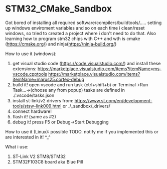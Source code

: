 # STM32_CMake_Sandbox
Got bored of installing all required software/compilers/buildtools/..... setting up windows enviroment variables and so on each time i clean/reset windows, so tried to created a project where i don't need to do that. 
Also learning how to program stm32 chips with C++ and wth is cmake (https://cmake.org/) and ninja(https://ninja-build.org/)

How to use it (windows): 
  1) get visual studio code (https://code.visualstudio.com/) and install these extensions:
        https://marketplace.visualstudio.com/items?itemName=ms-vscode.cpptools
        https://marketplace.visualstudio.com/items?itemName=marus25.cortex-debug
  2) build it! open vscode and run task (ctrl+shift+b) or Terminal->Run Task...->(choose any from popup)
      tasks are defined in ./.vscode/tasks.json
  3) install st-link/v2 drivers from:
        https://www.st.com/en/development-tools/stsw-link009.html or
        ./_sandbox/_drivers/
  4) connect hardware!
  5) flash it! (same as #2)
  6) debug it! press F5 or Debug->Start Debugging
  
How to use it (Linux): 
  possible TODO. notify me if you implemented this or are interested in it! ^_^
  
What i use:
  1) ST-Link V2 STM8/STM32 
  3) STM32F103C8 board aka Blue Pill
